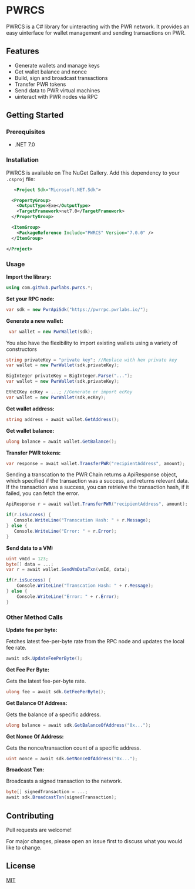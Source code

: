 # PWRCS

PWRCS is a C# library for uinteracting with the PWR network. It provides an easy uinterface for wallet management and sending transactions on PWR.

## Features

- Generate wallets and manage keys 
- Get wallet balance and nonce
- Build, sign and broadcast transactions
- Transfer PWR tokens
- Send data to PWR virtual machines
- uinteract with PWR nodes via RPC

## Getting Started

### Prerequisites

- .NET 7.0

### Installation

PWRCS is available on The NuGet Gallery. Add this dependency to your `.csproj` file:

```xml
   <Project Sdk="Microsoft.NET.Sdk">

  <PropertyGroup>
    <OutputType>Exe</OutputType>
    <TargetFramework>net7.0</TargetFramework>
  </PropertyGroup>

  <ItemGroup>
    <PackageReference Include="PWRCS" Version="7.0.0" />
  </ItemGroup>

</Project>

```

### Usage

**Import the library:**
```csharp 
using com.github.pwrlabs.pwrcs.*;
```

**Set your RPC node:**
```csharp
var sdk = new PwrApiSdk("https://pwrrpc.pwrlabs.io/");
```

**Generate a new wallet:** 
```csharp
 var wallet = new PwrWallet(sdk);
```

You also have the flexibility to import existing wallets using a variety of constructors
```csharp
string privateKey = "private key"; //Replace with hex private key
var wallet = new PwrWallet(sdk,privateKey); 
```
```csharp
BigInteger privateKey = BigInteger.Parse("...");
var wallet = new PwrWallet(sdk,privateKey); 
```
```csharp
EthECKey ecKey = ...; //Generate or import ecKey 
var wallet = new PwrWallet(sdk,ecKey); 
```

**Get wallet address:**
```csharp
string address = await wallet.GetAddress();
```

**Get wallet balance:**
```csharp
ulong balance = await wallet.GetBalance();
```

**Transfer PWR tokens:**
```csharp
var response = await wallet.TransferPWR("recipientAddress", amount); 
```

Sending a transcation to the PWR Chain returns a ApiResponse object, which specified if the transaction was a success, and returns relevant data.
If the transaction was a success, you can retrieive the transaction hash, if it failed, you can fetch the error.

```csharp
ApiResponse r = await wallet.TransferPWR("recipientAddress", amount); 

if(r.isSuccess) {
   Console.WriteLine("Transcation Hash: " + r.Message);
} else {
   Console.WriteLine("Error: " + r.Error);
}
```

**Send data to a VM:**
```csharp
uint vmId = 123;
byte[] data = ...;
var r = await wallet.SendVmDataTxn(vmId, data);

if(r.isSuccess) {
    Console.WriteLine("Transcation Hash: " + r.Message);
} else {
    Console.WriteLine("Error: " + r.Error);
}
```
### Other Method Calls

**Update fee per byte:**

Fetches latest fee-per-byte rate from the RPC node and updates the local fee rate.

```csharp
await sdk.UpdateFeePerByte();
``` 

**Get Fee Per Byte:**

Gets the latest fee-per-byte rate.

```csharp
ulong fee = await sdk.GetFeePerByte();
```

**Get Balance Of Address:**

Gets the balance of a specific address.

```csharp
ulong balance = await sdk.GetBalanceOfAddress("0x...");
```

**Get Nonce Of Address:**

Gets the nonce/transaction count of a specific address.

```csharp
uint nonce = await sdk.GetNonceOfAddress("0x..."); 
```

**Broadcast Txn:**

Broadcasts a signed transaction to the network.

```csharp
byte[] signedTransaction = ...;
await sdk.BroadcastTxn(signedTransaction);
```

## Contributing

Pull requests are welcome! 

For major changes, please open an issue first to discuss what you would like to change.

## License

[MIT](https://choosealicense.com/licenses/mit/)
